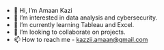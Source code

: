 - 👋 Hi, I’m Amaan Kazi
- 👀 I’m interested in data analysis and cybersecurity.
- 🌱 I’m currently learning Tableau and Excel.
- 💞️ I’m looking to collaborate on projects.
- 📫 How to reach me - kazzii.amaan@gmail.com

